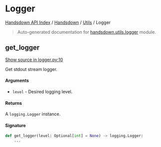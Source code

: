 # Logger

[Handsdown API Index](../../README.md#handsdown-api-index) / [Handsdown](../index.md#handsdown) / [Utils](./index.md#utils) / Logger

> Auto-generated documentation for [handsdown.utils.logger](https://github.com/vemel/handsdown/blob/main/handsdown/utils/logger.py) module.

## get_logger

[Show source in logger.py:10](https://github.com/vemel/handsdown/blob/main/handsdown/utils/logger.py#L10)

Get stdout stream logger.

#### Arguments

- `level` - Desired logging level.

#### Returns

A `logging.Logger` instance.

#### Signature

```python
def get_logger(level: Optional[int] = None) -> logging.Logger:
    ...
```
